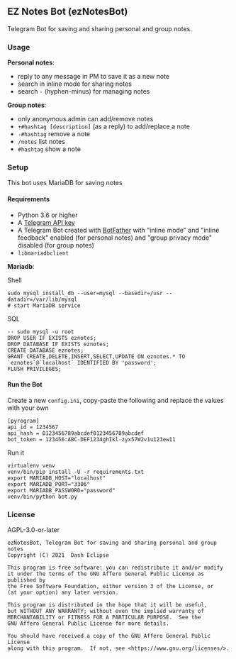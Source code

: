 ## EZ Notes Bot (ezNotesBot)

Telegram Bot for saving and sharing personal and group notes.

### Usage

**Personal notes**:

- reply to any message in PM to save it as a new note
- search in inline mode for sharing notes
- search `-` (hyphen-minus) for managing notes

**Group notes**:

- only anonymous admin can add/remove notes
- `+#hashtag [description]` (as a reply) to add/replace a note
- `-#hashtag` remove a note
- `/notes` list notes
- `#hashtag` show a note

### Setup

This bot uses MariaDB for saving notes

#### Requirements

- Python 3.6 or higher
- A [Telegram API key](https://docs.pyrogram.org/intro/setup#api-keys)
- A Telegram Bot created with [BotFather](https://t.me/BotFather) with
  "inline mode" and "inline feedback" enabled (for personal notes)
  and "group privacy mode" disabled (for group notes)
- `libmariadbclient`

**Mariadb**:

Shell

```
sudo mysql_install_db --user=mysql --basedir=/usr --datadir=/var/lib/mysql
# start MariaDB service
```

SQL

```
-- sudo mysql -u root
DROP USER IF EXISTS eznotes;
DROP DATABASE IF EXISTS eznotes;
CREATE DATABASE eznotes;
GRANT CREATE,DELETE,INSERT,SELECT,UPDATE ON eznotes.* TO `eznotes`@`localhost` IDENTIFIED BY 'password';
FLUSH PRIVILEGES;
```

#### Run the Bot

Create a new `config.ini`, copy-paste the following and replace the values with
your own

```
[pyrogram]
api_id = 1234567
api_hash = 0123456789abcdef0123456789abcdef
bot_token = 123456:ABC-DEF1234ghIkl-zyx57W2v1u123ew11
```

Run it

```
virtualenv venv
venv/bin/pip install -U -r requirements.txt
export MARIADB_HOST="localhost"
export MARIADB_PORT="3306"
export MARIADB_PASSWORD="password"
venv/bin/python bot.py
```

### License

AGPL-3.0-or-later

```
ezNotesBot, Telegram Bot for saving and sharing personal and group notes
Copyright (C) 2021  Dash Eclipse

This program is free software: you can redistribute it and/or modify
it under the terms of the GNU Affero General Public License as published by
the Free Software Foundation, either version 3 of the License, or
(at your option) any later version.

This program is distributed in the hope that it will be useful,
but WITHOUT ANY WARRANTY; without even the implied warranty of
MERCHANTABILITY or FITNESS FOR A PARTICULAR PURPOSE.  See the
GNU Affero General Public License for more details.

You should have received a copy of the GNU Affero General Public License
along with this program.  If not, see <https://www.gnu.org/licenses/>.
```